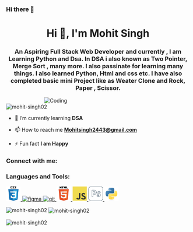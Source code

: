 ### Hi there 👋

<h1 align="center">Hi 👋, I'm Mohit Singh</h1>
<h3 align="center"> An Aspiring Full Stack Web Developer and currently , I am Learning Python and Dsa. In DSA i also known as Two Pointer, Merge Sort , many more. I also passinate for learning many things. I also learned Python, Html and css etc.  I have also completed basic mini Project like as Weater Clone and Rock, Paper , Scissor.  </h3>
<img align="right" alt="Coding" width="400" src="https://cdn.dribbble.com/users/1162077/screenshots/3848914/programmer.gif"/>


<p align="left"> <img src="https://komarev.com/ghpvc/?username=mohit-singh02&label=Profile%20views&color=0e75b6&style=flat" alt="mohit-singh02" /> </p>

- 🌱 I’m currently learning **DSA**

- 📫 How to reach me **Mohitsingh2443@gmail.com**
  
- ⚡ Fun fact **I am Happy**

<h3 align="left">Connect with me:</h3>
<p align="left">
</p>

<h3 align="left">Languages and Tools:</h3>
<p align="left"> <a href="https://www.w3schools.com/css/" target="_blank" rel="noreferrer"> <img src="https://raw.githubusercontent.com/devicons/devicon/master/icons/css3/css3-original-wordmark.svg" alt="css3" width="40" height="40"/> </a> <a href="https://www.figma.com/" target="_blank" rel="noreferrer"> <img src="https://www.vectorlogo.zone/logos/figma/figma-icon.svg" alt="figma" width="40" height="40"/> </a> <a href="https://git-scm.com/" target="_blank" rel="noreferrer"> <img src="https://www.vectorlogo.zone/logos/git-scm/git-scm-icon.svg" alt="git" width="40" height="40"/> </a> <a href="https://www.w3.org/html/" target="_blank" rel="noreferrer"> <img src="https://raw.githubusercontent.com/devicons/devicon/master/icons/html5/html5-original-wordmark.svg" alt="html5" width="40" height="40"/> </a> <a href="https://developer.mozilla.org/en-US/docs/Web/JavaScript" target="_blank" rel="noreferrer"> <img src="https://raw.githubusercontent.com/devicons/devicon/master/icons/javascript/javascript-original.svg" alt="javascript" width="40" height="40"/> </a> <a href="https://www.photoshop.com/en" target="_blank" rel="noreferrer"> <img src="https://raw.githubusercontent.com/devicons/devicon/master/icons/photoshop/photoshop-line.svg" alt="photoshop" width="40" height="40"/> </a> <a href="https://www.python.org" target="_blank" rel="noreferrer"> <img src="https://raw.githubusercontent.com/devicons/devicon/master/icons/python/python-original.svg" alt="python" width="40" height="40"/> </a> </p>

<p><img align="left" src="https://github-readme-stats.vercel.app/api/top-langs?username=mohit-singh02&show_icons=true&locale=en&layout=compact" alt="mohit-singh02" /></p>

<p>&nbsp;<img align="center" src="https://github-readme-stats.vercel.app/api?username=mohit-singh02&show_icons=true&locale=en" alt="mohit-singh02" /></p>

<p><img align="center" src="https://github-readme-streak-stats.herokuapp.com/?user=mohit-singh02&" alt="mohit-singh02" /></p>
